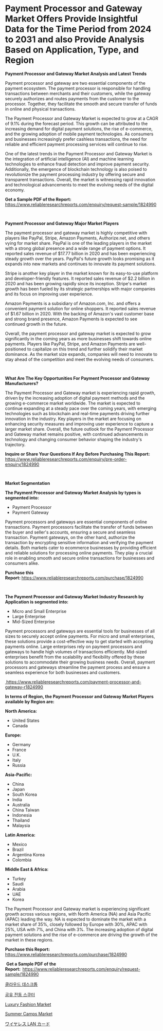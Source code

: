 <p><h1>Payment Processor and Gateway Market Offers Provide Insightful Data for the Time Period from 2024 to 2031 and also Provide Analysis Based on Application, Type, and Region</h1></p><p><strong>Payment Processor and Gateway Market Analysis and Latest Trends</strong></p>
<p><p>Payment processor and gateway are two essential components of the payment ecosystem. The payment processor is responsible for handling transactions between merchants and their customers, while the gateway securely authorizes and routes payments from the customer to the processor. Together, they facilitate the smooth and secure transfer of funds in online and physical transactions.</p><p>The Payment Processor and Gateway Market is expected to grow at a CAGR of 9.1% during the forecast period. This growth can be attributed to the increasing demand for digital payment solutions, the rise of e-commerce, and the growing adoption of mobile payment technologies. As consumers and businesses increasingly prefer cashless transactions, the need for reliable and efficient payment processing services will continue to rise.</p><p>One of the latest trends in the Payment Processor and Gateway Market is the integration of artificial intelligence (AI) and machine learning technologies to enhance fraud detection and improve payment security. Additionally, the emergence of blockchain technology is also poised to revolutionize the payment processing industry by offering secure and transparent transactions. Overall, the market is witnessing rapid innovation and technological advancements to meet the evolving needs of the digital economy.</p></p>
<p><strong>Get a Sample PDF of the Report:&nbsp;</strong> <a href="https://www.reliableresearchreports.com/enquiry/request-sample/1824990">https://www.reliableresearchreports.com/enquiry/request-sample/1824990</a></p>
<p>&nbsp;</p>
<p><strong>Payment Processor and Gateway Major Market Players</strong></p>
<p><p>The payment processor and gateway market is highly competitive with players like PayPal, Stripe, Amazon Payments, Authorize.net, and others vying for market share. PayPal is one of the leading players in the market with a strong global presence and a wide range of payment options. It reported sales revenue of $17.77 billion in 2020 and has been experiencing steady growth over the years. PayPal's future growth looks promising as it expands into new markets and continues to innovate its payment solutions.</p><p>Stripe is another key player in the market known for its easy-to-use platform and developer-friendly features. It reported sales revenue of $2.2 billion in 2020 and has been growing rapidly since its inception. Stripe's market growth has been fueled by its strategic partnerships with major companies and its focus on improving user experience.</p><p>Amazon Payments is a subsidiary of Amazon.com, Inc. and offers a convenient payment solution for online shoppers. It reported sales revenue of $1.67 billion in 2020. With the backing of Amazon's vast customer base and strong brand presence, Amazon Payments is expected to see continued growth in the future.</p><p>Overall, the payment processor and gateway market is expected to grow significantly in the coming years as more businesses shift towards online payments. Players like PayPal, Stripe, and Amazon Payments are well-positioned to capitalize on this trend and further solidify their market dominance. As the market size expands, companies will need to innovate to stay ahead of the competition and meet the evolving needs of consumers.</p></p>
<p>&nbsp;</p>
<p><strong>What Are The Key Opportunities For Payment Processor and Gateway Manufacturers?</strong></p>
<p><p>The Payment Processor and Gateway market is experiencing rapid growth, driven by the increasing adoption of digital payment methods and the growing e-commerce market worldwide. The market is expected to continue expanding at a steady pace over the coming years, with emerging technologies such as blockchain and real-time payments driving further innovation in the industry. Key players in the market are focusing on enhancing security measures and improving user experience to capture a larger market share. Overall, the future outlook for the Payment Processor and Gateway market remains positive, with continued advancements in technology and changing consumer behavior shaping the industry's trajectory.</p></p>
<p><strong>Inquire or Share Your Questions If Any Before Purchasing This Report:</strong> <a href="https://www.reliableresearchreports.com/enquiry/pre-order-enquiry/1824990">https://www.reliableresearchreports.com/enquiry/pre-order-enquiry/1824990</a></p>
<p>&nbsp;</p>
<p><strong>Market Segmentation</strong></p>
<p><strong>The Payment Processor and Gateway Market Analysis by types is segmented into:</strong></p>
<p><ul><li>Payment Processor</li><li>Payment Gateway</li></ul></p>
<p><p>Payment processors and gateways are essential components of online transactions. Payment processors facilitate the transfer of funds between the buyer and seller's accounts, ensuring a secure and seamless transaction. Payment gateways, on the other hand, authorize the transaction by encrypting sensitive information and verifying the payment details. Both markets cater to ecommerce businesses by providing efficient and reliable solutions for processing online payments. They play a crucial role in enabling smooth and secure online transactions for businesses and consumers alike.</p></p>
<p><strong>Purchase this Report:&nbsp;</strong><a href="https://www.reliableresearchreports.com/purchase/1824990">https://www.reliableresearchreports.com/purchase/1824990</a></p>
<p>&nbsp;</p>
<p><strong>The Payment Processor and Gateway Market Industry Research by Application is segmented into:</strong></p>
<p><ul><li>Micro and Small Enterprise</li><li>Large Enterprise</li><li>Mid-Sized Enterprise</li></ul></p>
<p><p>Payment processors and gateways are essential tools for businesses of all sizes to securely accept online payments. For micro and small enterprises, these solutions provide a cost-effective way to get started with accepting payments online. Large enterprises rely on payment processors and gateways to handle high volumes of transactions efficiently. Mid-sized enterprises benefit from the scalability and flexibility offered by these solutions to accommodate their growing business needs. Overall, payment processors and gateways streamline the payment process and ensure a seamless experience for both businesses and customers.</p></p>
<p><a href="https://www.reliableresearchreports.com/payment-processor-and-gateway-r1824990">&nbsp;https://www.reliableresearchreports.com/payment-processor-and-gateway-r1824990</a></p>
<p><strong>In terms of Region, the Payment Processor and Gateway Market Players available by Region are:</strong></p>
<p>
    <p> <strong> North America: </strong>
        <ul>
            <li>United States</li>
            <li>Canada</li>
        </ul>
        </p> 
    <p> <strong> Europe: </strong>
        <ul>
            <li>Germany</li>
            <li>France</li>
            <li>U.K.</li>
            <li>Italy</li>
            <li>Russia</li>
        </ul>
        </p> 
    <p> <strong> Asia-Pacific: </strong>
        <ul>
            <li>China</li>
            <li>Japan</li>
            <li>South Korea</li>
            <li>India</li>
            <li>Australia</li>
            <li>China Taiwan</li>
            <li>Indonesia</li>
            <li>Thailand</li>
            <li>Malaysia</li>
        </ul>
        </p> 
    <p> <strong> Latin America: </strong>
        <ul>
            <li>Mexico</li>
            <li>Brazil</li>
            <li>Argentina Korea</li>
            <li>Colombia</li>
        </ul>
        </p> 
    <p> <strong> Middle East & Africa: </strong>
        <ul>
            <li>Turkey</li>
            <li>Saudi</li>
            <li>Arabia</li>
            <li>UAE</li>
            <li>Korea</li>
        </ul>
    </p>
    </p>
<p><p>The Payment Processor and Gateway market is experiencing significant growth across various regions, with North America (NA) and Asia Pacific (APAC) leading the way. NA is expected to dominate the market with a market share of 35%, closely followed by Europe with 30%, APAC with 25%, USA with 7%, and China with 3%. The increasing adoption of digital payment solutions and the rise of e-commerce are driving the growth of the market in these regions.</p></p>
<p><strong>Purchase this Report: </strong><a href="https://www.reliableresearchreports.com/purchase/1824990">https://www.reliableresearchreports.com/purchase/1824990</a></p>
<p>&nbsp;<strong>Get a Sample PDF of the Report:&nbsp;&nbsp;</strong><a href="https://www.reliableresearchreports.com/enquiry/request-sample/1824990">https://www.reliableresearchreports.com/enquiry/request-sample/1824990</a></p>
<p><strong></strong></p>
<p><p><a href="https://github.com/sougarounis/Market-Research-Report-List-3/blob/main/768350658888.md">클라우드 데스크톱</a></p><p><a href="https://medium.com/@fly879567/%EC%A0%84%EA%B8%B0-%EC%8A%A4%EC%BF%A0%ED%84%B0-%EC%8B%9C%EC%9E%A5-%EC%9C%A0%ED%98%95-%EC%9D%91%EC%9A%A9-%EB%B0%8F-%EC%A7%80%EB%A6%AC%EC%97%90-%EB%8C%80%ED%95%9C-%ED%8F%AC%EA%B4%84%EC%A0%81%EC%9D%B8-%ED%8F%89%EA%B0%80-b3576314fb3d">공유 전동 스쿠터</a></p><p><a href="https://issuu.com/reportprime-2/docs/luxury-fashion-market-size-2030.pptx">Luxury Fashion Market</a></p><p><a href="https://github.com/RichRobinson5/Market-Research-Report-List-5/blob/main/summer-camps-market.md">Summer Camps Market</a></p><p><a href="https://medium.com/@amandasantosxavier51/%E3%83%AF%E3%82%A4%E3%83%A4%E3%83%AC%E3%82%B9lan%E3%82%AB%E3%83%BC%E3%83%89%E5%B8%82%E5%A0%B4-%E7%AB%B6%E4%BA%89%E5%88%86%E6%9E%90-%E5%B8%82%E5%A0%B4%E5%8B%95%E5%90%91-2031%E5%B9%B4%E3%81%BE%E3%81%A7%E3%81%AE%E4%BA%88%E6%B8%AC-59b6a0cf28de">ワイヤレス LAN カード</a></p></p>